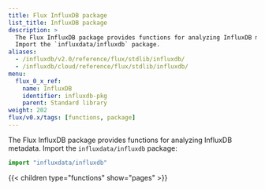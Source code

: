 ```yaml
---
title: Flux InfluxDB package
list_title: InfluxDB package
description: >
  The Flux InfluxDB package provides functions for analyzing InfluxDB metadata.
  Import the `influxdata/influxdb` package.
aliases:
  - /influxdb/v2.0/reference/flux/stdlib/influxdb/
  - /influxdb/cloud/reference/flux/stdlib/influxdb/
menu:
  flux_0_x_ref:
    name: InfluxDB
    identifier: influxdb-pkg
    parent: Standard library
weight: 202
flux/v0.x/tags: [functions, package]
---
```


The Flux InfluxDB package provides functions for analyzing InfluxDB metadata.
Import the `influxdata/influxdb` package:

```js
import "influxdata/influxdb"
```

{{< children type="functions" show="pages" >}}

